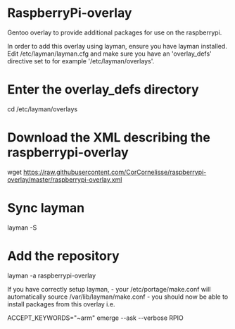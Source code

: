 RaspberryPi-overlay
====================

Gentoo overlay to provide additional packages for use on the raspberrypi.

In order to add this overlay using layman, ensure you have layman installed. Edit /etc/layman/layman.cfg and make sure you have an 'overlay_defs' directive set to for example '/etc/layman/overlays'.

# Enter the overlay_defs directory
cd /etc/layman/overlays
# Download the XML describing the raspberrypi-overlay
wget https://raw.githubusercontent.com/CorCornelisse/raspberrypi-overlay/master/raspberrypi-overlay.xml
# Sync layman
layman -S
# Add the repository
layman -a raspberrypi-overlay

If you have correctly setup layman, - your /etc/portage/make.conf will automatically source /var/lib/layman/make.conf - you should now be able to install packages from this overlay i.e. 

ACCEPT_KEYWORDS="~arm" emerge --ask --verbose RPIO

